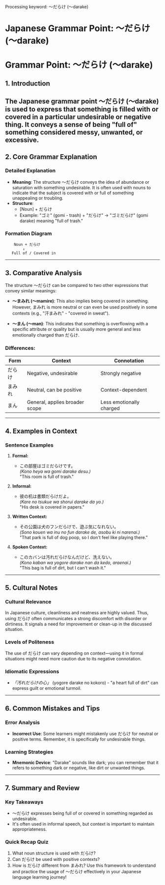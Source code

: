 Processing keyword: ～だらけ (〜darake)
# Japanese Grammar Point: ～だらけ (〜darake)
# Grammar Point: ～だらけ (〜darake)
## 1. Introduction
The Japanese grammar point ～だらけ (〜darake) is used to express that something is filled with or covered in a particular undesirable or negative thing. It conveys a sense of being "full of" something considered messy, unwanted, or excessive. 
---
## 2. Core Grammar Explanation
### Detailed Explanation
- **Meaning**: The structure 〜だらけ conveys the idea of abundance or saturation with something undesirable. It is often used with nouns to indicate that the subject is covered with or full of something unappealing or troubling.
- **Structure**: 
  - [Noun] + だらけ
  - Example: "ゴミ" (gomi - trash) + "だらけ" → "ゴミだらけ" (gomi darake) meaning "full of trash."
### Formation Diagram
```
    Noun + だらけ
        ↓
   Full of / Covered in
```
---
## 3. Comparative Analysis
The structure 〜だらけ can be compared to two other expressions that convey similar meanings:
- **〜まみれ (〜mamire)**: This also implies being covered in something. However, まみれ is more neutral or can even be used positively in some contexts (e.g., "汗まみれ" - "covered in sweat").
  
- **〜まん (〜man)**: This indicates that something is overflowing with a specific attribute or quality but is usually more general and less emotionally charged than だらけ.
### Differences:
| Form        | Context                     | Connotation             |
|-------------|-----------------------------|-------------------------|
| だらけ     | Negative, undesirable        | Strongly negative        |
| まみれ     | Neutral, can be positive     | Context-dependent       |
| まん       | General, applies broader scope | Less emotionally charged |
---
## 4. Examples in Context
### Sentence Examples
1. **Formal:**  
   - この部屋はゴミだらけです。  
   *(Kono heya wa gomi darake desu.)*  
   "This room is full of trash."
  
2. **Informal:**  
   - 彼の机は書類だらけだよ。  
   *(Kare no tsukue wa shorui darake da yo.)*  
   "His desk is covered in papers."
3. **Written Context:**  
   - その公園は犬のフンだらけで、遊ぶ気になれない。  
   *(Sono kouen wa inu no fun darake de, asobu ki ni narenai.)*  
   "That park is full of dog poop, so I don't feel like playing there."
4. **Spoken Context:**  
   - このカバンは汚れだらけなんだけど、洗えない。  
   *(Kono kaban wa yogore darake nan da kedo, araenai.)*  
   "This bag is full of dirt, but I can't wash it."
---
## 5. Cultural Notes
### Cultural Relevance
In Japanese culture, cleanliness and neatness are highly valued. Thus, using だらけ often communicates a strong discomfort with disorder or dirtiness. It signals a need for improvement or clean-up in the discussed situation. 
### Levels of Politeness
The use of だらけ can vary depending on context—using it in formal situations might need more caution due to its negative connotation. 
### Idiomatic Expressions
- *「汚れだらけの心」* (yogore darake no kokoro) - "a heart full of dirt" can express guilt or emotional turmoil.
---
## 6. Common Mistakes and Tips
### Error Analysis
- **Incorrect Use**: Some learners might mistakenly use だらけ for neutral or positive terms. Remember, it is specifically for undesirable things.
  
### Learning Strategies
- **Mnemonic Device**: "Darake" sounds like dark; you can remember that it refers to something dark or negative, like dirt or unwanted things.
---
## 7. Summary and Review
### Key Takeaways
- 〜だらけ expresses being full of or covered in something regarded as undesirable.
- It's often used in informal speech, but context is important to maintain appropriateness.
### Quick Recap Quiz
1. What noun structure is used with だらけ?
2. Can だらけ be used with positive contexts?
3. How is だらけ different from まみれ?
Use this framework to understand and practice the usage of 〜だらけ effectively in your Japanese language learning journey!
